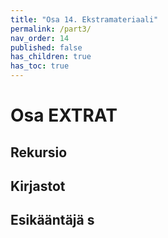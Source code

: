 ```yaml
---
title: "Osa 14. Ekstramateriaali"
permalink: /part3/
nav_order: 14
published: false
has_children: true
has_toc: true
---
```


# Osa EXTRAT


## Rekursio

## Kirjastot

## Esikääntäjä s